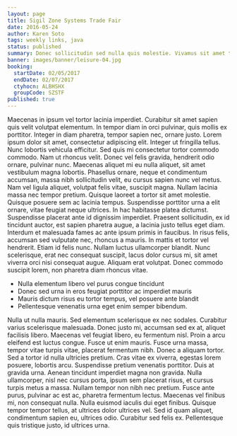 ```yaml
---
layout: page
title: Sigil Zone Systems Trade Fair
date: 2016-05-24
author: Karen Soto
tags: weekly links, java
status: published
summary: Donec sollicitudin sed nulla quis molestie. Vivamus sit amet tortor.
banner: images/banner/leisure-04.jpg
booking:
  startDate: 02/05/2017
  endDate: 02/07/2017
  ctyhocn: ALBHSHX
  groupCode: SZSTF
published: true
---
```

Maecenas in ipsum vel tortor lacinia imperdiet. Curabitur sit amet sapien quis velit volutpat elementum. In tempor diam in orci pulvinar, quis mollis ex porttitor. Integer in diam pharetra, tempor sapien nec, ornare justo. Lorem ipsum dolor sit amet, consectetur adipiscing elit. Integer ut fringilla tellus. Nunc lobortis vehicula efficitur. Sed quis mi consectetur tortor commodo commodo. Nam ut rhoncus velit. Donec vel felis gravida, hendrerit odio ornare, pulvinar nunc. Maecenas aliquet mi eu nulla aliquet, sit amet vestibulum magna lobortis. Phasellus ornare, neque et condimentum accumsan, massa nibh sollicitudin velit, eu cursus sapien nunc vel metus. Nam vel ligula aliquet, volutpat felis vitae, suscipit magna. Nullam lacinia massa nec tempor pretium. Quisque laoreet a tortor sit amet molestie. Quisque posuere sem ac lacinia tempus.
Suspendisse porttitor urna a elit ornare, vitae feugiat neque ultrices. In hac habitasse platea dictumst. Suspendisse placerat ante id dignissim imperdiet. Praesent sollicitudin, ex id tincidunt auctor, est sapien pharetra augue, a lacinia justo tellus eget diam. Interdum et malesuada fames ac ante ipsum primis in faucibus. In risus felis, accumsan sed vulputate nec, rhoncus a mauris. In mattis et tortor vel hendrerit. Etiam id felis nunc. Nullam luctus ullamcorper blandit. Nunc scelerisque, erat nec consequat suscipit, lacus dolor cursus mi, sit amet viverra orci nisi consequat augue. Aliquam erat volutpat. Donec commodo suscipit lorem, non pharetra diam rhoncus vitae.

* Nulla elementum libero vel purus congue tincidunt
* Donec sed urna in eros feugiat porttitor ac imperdiet mauris
* Mauris dictum risus eu tortor tempus, vel posuere ante blandit
* Pellentesque venenatis urna eget enim semper bibendum.

Nulla ut nulla mauris. Sed elementum scelerisque ex nec sodales. Curabitur varius scelerisque malesuada. Donec justo mi, accumsan sed ex at, aliquet facilisis libero. Maecenas vel feugiat libero, eu fermentum nisl. Proin a arcu eleifend est luctus congue. Fusce ut enim mauris. Fusce urna massa, tempor vitae turpis vitae, placerat fermentum nibh.
Donec a aliquam tortor. Sed a tortor id nulla ultricies pretium. Cras vitae ex viverra, egestas lorem posuere, lobortis arcu. Suspendisse pretium venenatis porttitor. Duis at gravida urna. Aenean tincidunt imperdiet magna non gravida. Nulla ullamcorper, nisl nec cursus porta, ipsum sem placerat risus, et cursus turpis metus a massa. Nullam tempor non nibh nec pretium. Fusce ante purus, pulvinar ac est ac, pharetra fermentum lectus. Maecenas vel finibus mi, non consequat nulla. Nulla euismod iaculis dui eget finibus. Quisque tempor tempor tellus, at ultrices dolor ultrices vel. Sed id quam aliquet, condimentum sapien eu, ultrices odio. Curabitur sed felis ex. Pellentesque quis tristique justo, id ultrices urna.
